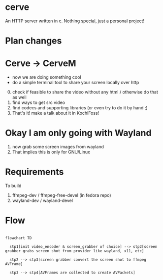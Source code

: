 # cerve

An HTTP server written in c.
Nothing special, just a personal project!


# Plan changes

# Cerve -> CerveM

- now we are doing something cool
- do a simple terminal tool to share your screen locally over http

0. check if feasible to share the video without any html / otherwise do that as well
1. find ways to get src video
2. find codecs and supporting libraries (or even try to do it by hand ;)
3. That's it! make a talk about it in KochiFoss!

# Okay I am only going with Wayland

1. now grab some screen images from wayland
2. That implies this is only for GNU/Linux




# Requirements

To build

1. ffmpeg-dev / ffmpeg-free-devel (in fedora repo)
2. wayland-dev / wayland-devel


# Flow

```mermaid

flowchart TD

  stp1[init video_encoder & screen_grabber of choice] --> stp2[screen grabber grabs screen shot from provider like wayland, x11, etc]

  stp2 --> stp3[screen grabber convert the screen shot to ffmpeg AVFrame]

  stp3 --> stp4[AVFrames are collected to create AVPackets]

```
